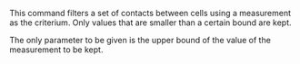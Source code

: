 This command filters a set of contacts between cells using a measurement as the criterium. Only values that are smaller than a certain bound are kept.

The only parameter to be given is the upper bound of the value of the measurement to be kept.
